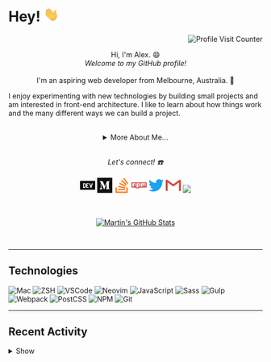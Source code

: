 # Hey! <img src="assets/gif/wave.gif" width="30px">

<p align="right"><img src="https://komarev.com/ghpvc/?username=ioalex&color=7D6B91&label=Profile+Visits" alt="Profile Visit Counter"></p>

<p align="center">
  Hi, I'm Alex. 😄
  <br>
  <i>Welcome to my GitHub profile!</i>
  <br><br>
  I'm an aspiring web developer from Melbourne, Australia. 🦘

I enjoy experimenting with new technologies by building small projects and am interested in front-end architecture. I like to learn about how things work and the many different ways we can build a project.

</p>

<br>

<details align="center">
  <summary>More About Me...</summary>
  <br>

🌱 I’m currently self-learning front-end web development and am really enjoying it!

👷‍♂️ I’ve been working on a website for a side gig. 💪 Exciting, I know!

🤙 When I'm bored, I like to play around with my [dotfiles](https://github.com/ioalex/dotfiles).

</details>
<br>

<p align="center">
<i>Let's connect! ☎️</i>
<br><br>
<a href="https://dev.to/ioalex" alt="DEV.to"><img src="assets/icons/dev-to.png"/></a>
<a href="https://medium.com/@ioalex" alt="Medium"><img src="assets/icons/medium.png"/></a>
<a href="https://stackoverflow.com/users/13161343/ioalex" alt="Stack Overflow"><img src="assets/icons/stack-overflow.png"/></a>
<a href="https://www.npmjs.com/~ioalex" alt="NPM"><img src="assets/icons/npm.png"/></a>
<a href="https://twitter.com/ioalex_" alt="Twitter"><img src="assets/icons/twitter.png"/></a>
<a href="mailto:alex@alexhe.io" alt="Email"><img src="assets/icons/gmail.png"/></a>
<a href="https://alexhe.io"><img src="https://img.icons8.com/color/48/000000/domain--v1.png" width="30"/></a>
</p>

<br>

<p align="center">
<a href="https://github.com/ioalex/ioalex">
  <img align="center" src="https://github-readme-stats.vercel.app/api?username=ioalex&theme=blueberry&show_icons=true&line_height=27&count_private=true" alt="Martin's GitHub Stats" />
</a>
</p>
<br>

---

## Technologies

![Mac](https://img.shields.io/badge/OS-Mac-informational?style=flat&logo=apple&logoColor=white&color=7D6B91)
![ZSH](https://img.shields.io/badge/Shell-ZSH-informational?style=flat&logo=gnu-bash&logoColor=white&color=7D6B91)
![VSCode](https://img.shields.io/badge/Editor-VSCode-informational?style=flat&logo=visual-studio-code&logoColor=white&color=7D6B91)
![Neovim](https://img.shields.io/badge/Editor-Neovim-informational?style=flat&logo=neovim&logoColor=white&color=7D6B91)
![JavaScript](https://img.shields.io/badge/Code-JavaScript-informational?style=flat&logo=javascript&logoColor=white&color=7D6B91)
![Sass](https://img.shields.io/badge/Code-Sass-informational?style=flat&logo=sass&logoColor=white&color=7D6B91)
![Gulp](https://img.shields.io/badge/Tools-Gulp-informational?style=flat&logo=gulp&logoColor=white&color=7D6B91)
![Webpack](https://img.shields.io/badge/Tools-Webpack-informational?style=flat&logo=webpack&logoColor=white&color=7D6B91)
![PostCSS](https://img.shields.io/badge/Tools-PostCSS-informational?style=flat&logo=postcss&logoColor=white&color=7D6B91)
![NPM](https://img.shields.io/badge/Tools-npm-informational?style=flat&logo=npm&logoColor=white&color=7D6B91)
![Git](https://img.shields.io/badge/Tools-Git-informational?style=flat&logo=git&logoColor=white&color=7D6B91)

---

## Recent Activity

<details>
  <summary>Show</summary>
  <br>

<!--START_SECTION:activity-->

1. 🎉 Merged PR [#25](https://github.com/ioalex/alexhe.io/pull/25) in [ioalex/alexhe.io](https://github.com/ioalex/alexhe.io)
2. 🎉 Merged PR [#26](https://github.com/ioalex/alexhe.io/pull/26) in [ioalex/alexhe.io](https://github.com/ioalex/alexhe.io)
3. 🎉 Merged PR [#24](https://github.com/ioalex/alexhe.io/pull/24) in [ioalex/alexhe.io](https://github.com/ioalex/alexhe.io)
4. 🎉 Merged PR [#23](https://github.com/ioalex/alexhe.io/pull/23) in [ioalex/alexhe.io](https://github.com/ioalex/alexhe.io)
<!--END_SECTION:activity-->

<br><br>

</details>

<!-- ATTRIBUTION -->
<!-- <a href="https://icons8.com/icon/63807/website">Website icon by Icons8</a> -->
